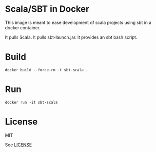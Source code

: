 # Scala/SBT in Docker

This image is meant to ease development of scala projects using sbt in a docker container.

It pulls Scala. It pulls sbt-launch.jar. It provides an sbt bash script.

# Build

```
docker build --force-rm -t sbt-scala .
```

# Run

```
docker run -it sbt-scala
```

# License

MIT 

See [LICENSE](./LICENSE)
